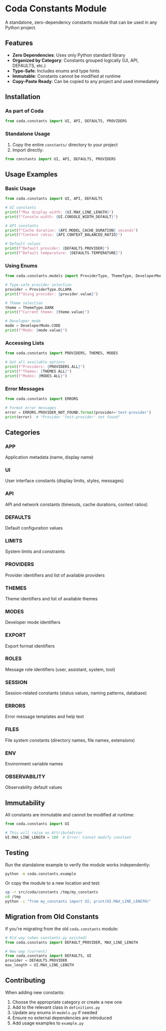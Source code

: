 # Coda Constants Module

A standalone, zero-dependency constants module that can be used in any Python project.

## Features

- **Zero Dependencies**: Uses only Python standard library
- **Organized by Category**: Constants grouped logically (UI, API, DEFAULTS, etc.)
- **Type-Safe**: Includes enums and type hints
- **Immutable**: Constants cannot be modified at runtime
- **Copy-Paste Ready**: Can be copied to any project and used immediately

## Installation

### As part of Coda

```python
from coda.constants import UI, API, DEFAULTS, PROVIDERS
```

### Standalone Usage

1. Copy the entire `constants/` directory to your project
2. Import directly:

```python
from constants import UI, API, DEFAULTS, PROVIDERS
```

## Usage Examples

### Basic Usage

```python
from coda.constants import UI, API, DEFAULTS

# UI constants
print(f"Max display width: {UI.MAX_LINE_LENGTH}")
print(f"Console width: {UI.CONSOLE_WIDTH_DEFAULT}")

# API constants
print(f"Cache duration: {API.MODEL_CACHE_DURATION} seconds")
print(f"Context ratio: {API.CONTEXT_BALANCED_RATIO}")

# Default values
print(f"Default provider: {DEFAULTS.PROVIDER}")
print(f"Default temperature: {DEFAULTS.TEMPERATURE}")
```

### Using Enums

```python
from coda.constants.models import ProviderType, ThemeType, DeveloperMode

# Type-safe provider selection
provider = ProviderType.OLLAMA
print(f"Using provider: {provider.value}")

# Theme selection
theme = ThemeType.DARK
print(f"Current theme: {theme.value}")

# Developer mode
mode = DeveloperMode.CODE
print(f"Mode: {mode.value}")
```

### Accessing Lists

```python
from coda.constants import PROVIDERS, THEMES, MODES

# Get all available options
print(f"Providers: {PROVIDERS.ALL}")
print(f"Themes: {THEMES.ALL}")
print(f"Modes: {MODES.ALL}")
```

### Error Messages

```python
from coda.constants import ERRORS

# Format error messages
error = ERRORS.PROVIDER_NOT_FOUND.format(provider='test-provider')
print(error)  # "Provider 'test-provider' not found"
```

## Categories

### APP
Application metadata (name, display name)

### UI
User interface constants (display limits, styles, messages)

### API
API and network constants (timeouts, cache durations, context ratios)

### DEFAULTS
Default configuration values

### LIMITS
System limits and constraints

### PROVIDERS
Provider identifiers and list of available providers

### THEMES
Theme identifiers and list of available themes

### MODES
Developer mode identifiers

### EXPORT
Export format identifiers

### ROLES
Message role identifiers (user, assistant, system, tool)

### SESSION
Session-related constants (status values, naming patterns, database)

### ERRORS
Error message templates and help text

### FILES
File system constants (directory names, file names, extensions)

### ENV
Environment variable names

### OBSERVABILITY
Observability default values

## Immutability

All constants are immutable and cannot be modified at runtime:

```python
from coda.constants import UI

# This will raise an AttributeError
UI.MAX_LINE_LENGTH = 100  # Error: Cannot modify constant
```

## Testing

Run the standalone example to verify the module works independently:

```bash
python -m coda.constants.example
```

Or copy the module to a new location and test:

```bash
cp -r src/coda/constants /tmp/my_constants
cd /tmp
python -c "from my_constants import UI; print(UI.MAX_LINE_LENGTH)"
```

## Migration from Old Constants

If you're migrating from the old `coda.constants` module:

```python
# Old way (when constants.py existed)
from coda.constants import DEFAULT_PROVIDER, MAX_LINE_LENGTH

# New way (current)
from coda.constants import DEFAULTS, UI
provider = DEFAULTS.PROVIDER
max_length = UI.MAX_LINE_LENGTH
```

## Contributing

When adding new constants:

1. Choose the appropriate category or create a new one
2. Add to the relevant class in `definitions.py`
3. Update any enums in `models.py` if needed
4. Ensure no external dependencies are introduced
5. Add usage examples to `example.py`